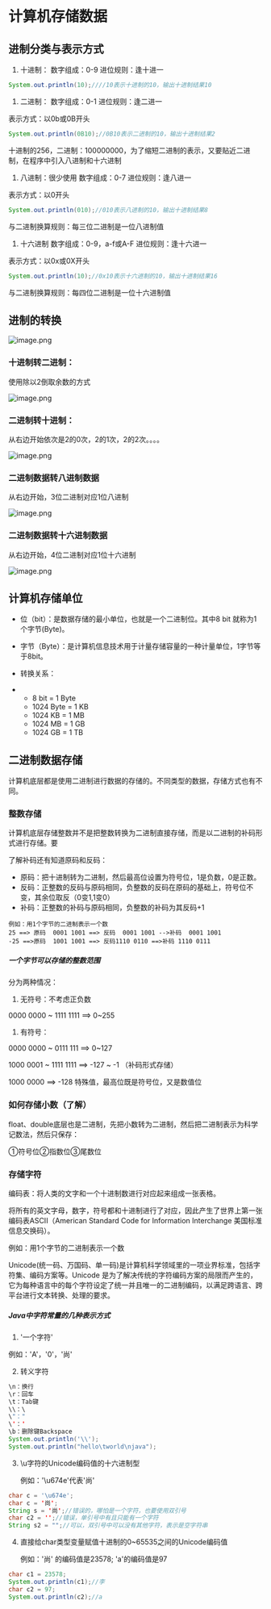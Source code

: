 # 计算机存储数据

## 进制分类与表示方式

1.  十进制： 数字组成：0-9 进位规则：逢十进一

```java
System.out.println(10);////10表示十进制的10，输出十进制结果10
```



1.  二进制： 数字组成：0-1 进位规则：逢二进一

表示方式：以0b或0B开头

```java
System.out.println(0B10);//0B10表示二进制的10，输出十进制结果2
```

十进制的256，二进制：100000000，为了缩短二进制的表示，又要贴近二进制，在程序中引入八进制和十六进制



1.  八进制：很少使用 数字组成：0-7 进位规则：逢八进一

表示方式：以0开头

```java
System.out.println(010);//010表示八进制的10，输出十进制结果8
```

与二进制换算规则：每三位二进制是一位八进制值



1.  十六进制 数字组成：0-9，a-f或A-F 进位规则：逢十六进一

表示方式：以0x或0X开头

```java
System.out.println(10);//0x10表示十六进制的10，输出十进制结果16
```

与二进制换算规则：每四位二进制是一位十六进制值



## 进制的转换

![image.png](_images/1599099130020-ec5a0250-cd63-4534-af5f-fa1928fad057.png)

### 十进制转二进制：

使用除以2倒取余数的方式

![image.png](_images/1599099159901-0c954c2a-eadd-4a1e-a7ac-f972ded1aa73.png)

### 二进制转十进制：

从右边开始依次是2的0次，2的1次，2的2次。。。。

![image.png](_images/1599099184159-84bfe8c0-538a-4e5e-8e31-75109a295ef1.png)

### 二进制数据转八进制数据

从右边开始，3位二进制对应1位八进制

![image.png](_images/1599099203577-ce8c9ed3-01ef-41eb-bbc6-dd5bb6f2cc39.png)

### 二进制数据转十六进制数据

从右边开始，4位二进制对应1位十六进制

![image.png](_images/1599099220940-250b2732-7067-4d04-b332-b65b8cc623e1.png)



## 计算机存储单位

-   位（bit）：是数据存储的最小单位，也就是一个二进制位。其中8 bit 就称为1个字节(Byte)。
-   字节（Byte）：是计算机信息技术用于计量存储容量的一种计量单位，1字节等于8bit。
-   转换关系：

-   -   8 bit = 1 Byte
    -   1024 Byte = 1 KB
    -   1024 KB = 1 MB
    -   1024 MB = 1 GB
    -   1024 GB = 1 TB



## 二进制数据存储

计算机底层都是使用二进制进行数据的存储的。不同类型的数据，存储方式也有不同。

### 整数存储

计算机底层存储整数并不是把整数转换为二进制直接存储，而是以二进制的补码形式进行存储。要

了解补码还有知道原码和反码：

-   原码：把十进制转为二进制，然后最高位设置为符号位，1是负数，0是正数。
-   反码：正整数的反码与原码相同，负整数的反码在原码的基础上，符号位不变，其余位取反（0变1,1变0）
-   补码：正整数的补码与原码相同，负整数的补码为其反码+1

```
例如：用1个字节的二进制表示一个数
25 ==> 原码  0001 1001 ==> 反码  0001 1001 -->补码  0001 1001
-25 ==>原码  1001 1001 ==> 反码1110 0110 ==>补码 1110 0111
```

##### 一个字节可以存储的整数范围

分为两种情况：

1.  无符号：不考虑正负数

0000 0000 ~ 1111 1111 ==> 0~255

1.  有符号：

0000 0000 ~ 0111 111 ==> 0~127

1000 0001 ~ 1111 1111 ==> -127 ~ -1 （补码形式存储）

1000 0000 ==> -128 特殊值，最高位既是符号位，又是数值位

### 如何存储小数（了解）

float、double底层也是二进制，先把小数转为二进制，然后把二进制表示为科学记数法，然后只保存：

①符号位②指数位③尾数位

### 存储字符

编码表：将人类的文字和一个十进制数进行对应起来组成一张表格。

将所有的英文字母，数字，符号都和十进制进行了对应，因此产生了世界上第一张编码表ASCII（American Standard Code for Information Interchange 美国标准信息交换码）。

例如：用1个字节的二进制表示一个数

Unicode(统一码、万国码、单一码)是计算机科学领域里的一项业界标准，包括字符集、编码方案等。Unicode 是为了解决传统的字符编码方案的局限而产生的，它为每种语言中的每个字符设定了统一并且唯一的二进制编码，以满足跨语言、跨平台进行文本转换、处理的要求。

##### Java中字符常量的几种表示方式

1.  '一个字符'

例如：'A'，'0'，'尚'

2.  转义字符

```java
\n：换行
\r：回车
\t：Tab键
\\：\
\"："
\'：'
\b：删除键Backspace
System.out.println('\\');
System.out.println("hello\tworld\njava");
```

3.  \u字符的Unicode编码值的十六进制型

    例如：'\u674e'代表'尚'

```java
char c = '\u674e';
char c = '尚';
String s = '尚';//错误的，哪怕是一个字符，也要使用双引号
char c2 = '';//错误，单引号中有且只能有一个字符
String s2 = "";//可以，双引号中可以没有其他字符，表示是空字符串
```

4.  直接给char类型变量赋值十进制的0~65535之间的Unicode编码值

    例如：'尚' 的编码值是23578; 'a'的编码值是97

```java
char c1 = 23578;
System.out.println(c1);//李
char c2 = 97;
System.out.println(c2);//a
```